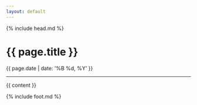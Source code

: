 ```yaml
---
layout: default
---
```


{% include head.md %}

<h1 class="title">{{ page.title }}</h1>
<p class="date">{{ page.date | date: '%B %d, %Y' }}</p>

<hr>

<div class="post-page">
  {{ content }}
</div>

{% include foot.md %}
